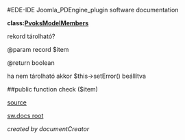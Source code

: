 #EDE-IDE Joomla_PDEngine_plugin
software documentation

**class:[PvoksModelMembers](../PvoksModelMembers.md)**



rekord tárolható?

@param record $item

@return boolean

ha nem tárolható akkor $this->setError() beállítva

##public function check ($item) 


[source](../../../admin/models/members.php)

[sw.docs root](../)

*created by documentCreator*

